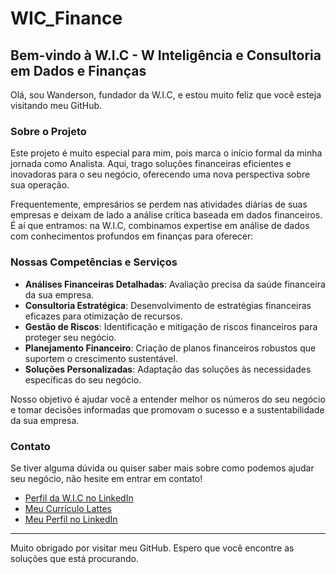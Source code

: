 # WIC_Finance

## Bem-vindo à W.I.C - W Inteligência e Consultoria em Dados e Finanças

Olá, sou Wanderson, fundador da W.I.C, e estou muito feliz que você esteja visitando meu GitHub.

### Sobre o Projeto

Este projeto é muito especial para mim, pois marca o início formal da minha jornada como Analista. Aqui, trago soluções financeiras eficientes e inovadoras para o seu negócio, oferecendo uma nova perspectiva sobre sua operação.

Frequentemente, empresários se perdem nas atividades diárias de suas empresas e deixam de lado a análise crítica baseada em dados financeiros. É aí que entramos: na W.I.C, combinamos expertise em análise de dados com conhecimentos profundos em finanças para oferecer:

### Nossas Competências e Serviços

- **Análises Financeiras Detalhadas**: Avaliação precisa da saúde financeira da sua empresa.
- **Consultoria Estratégica**: Desenvolvimento de estratégias financeiras eficazes para otimização de recursos.
- **Gestão de Riscos**: Identificação e mitigação de riscos financeiros para proteger seu negócio.
- **Planejamento Financeiro**: Criação de planos financeiros robustos que suportem o crescimento sustentável.
- **Soluções Personalizadas**: Adaptação das soluções às necessidades específicas do seu negócio.

Nosso objetivo é ajudar você a entender melhor os números do seu negócio e tomar decisões informadas que promovam o sucesso e a sustentabilidade da sua empresa.

### Contato

Se tiver alguma dúvida ou quiser saber mais sobre como podemos ajudar seu negócio, não hesite em entrar em contato!

- [Perfil da W.I.C no LinkedIn](https://www.linkedin.com/company/104756273/admin/inbox/)
- [Meu Currículo Lattes](http://lattes.cnpq.br/2806443539014450)
- [Meu Perfil no LinkedIn](https://www.linkedin.com/in/wanderson-bittencourt-8985a3b6/)

---

Muito obrigado por visitar meu GitHub. Espero que você encontre as soluções que está procurando.
